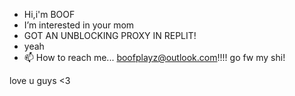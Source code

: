 -  Hi,i'm BOOF
-  I’m interested in your mom
-  GOT AN UNBLOCKING PROXY IN REPLIT!
- yeah
- 📫 How to reach me... boofplayz@outlook.com!!!!
go fw my shi!




love u guys <3
